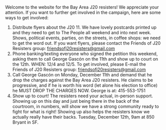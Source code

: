 Welcome to the website for the Bay Area J20 resisters! We appreciate your attention. If you want to further get involved in the campaign, here are some ways to get involved: 
1. Distribute flyers about the J20 11. We have lovely postcards printed up and they need to get to The People all weekend and into next week. Shows, political events, parties, on the streets, in coffee shops: we need to get the word out. If you want flyers, please contact the Friends of J20 Resisters group: friendsofj20resisters@gmail.com
2. Phone banking/texting everyone who signed the petition this weekend, asking them to call George Gascón on the 11th and show up to court on the 12th. WHEN: 12/4 and 12/5. To get involved, please E-mail the Friends of J20 Resisters group: friendsofj20resisters@gmail.com
3. Call George Gascón on Monday, December 11th and demand that he drop the charges against the Bay Area J20 resisters. He claims to be progressive, and if he is worth his word (let alone his election to office) he MUST DROP THE CHARGES NOW. George is at: 415-553-1751
4. Show up to court! The resisters need your actual, in-person support. Showing up on this day and just being there in the back of the courtroom, in numbers, will show we have a strong community ready to fight for what is right! Showing up also helps the resisters know we actually really have their backs. Tuesday, December 12th, 9am at 850 Bryant in SF.
